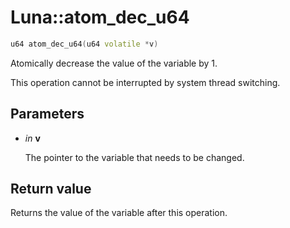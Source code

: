 # Luna::atom_dec_u64

```c++
u64 atom_dec_u64(u64 volatile *v)
```

Atomically decrease the value of the variable by 1. 

This operation cannot be interrupted by system thread switching. 

## Parameters
* *in* **v**

    The pointer to the variable that needs to be changed. 

## Return value
Returns the value of the variable after this operation. 

